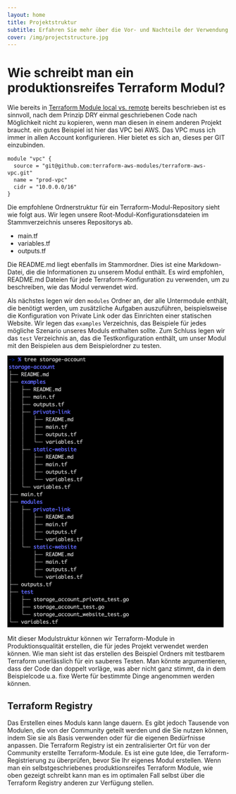 ```yaml
---
layout: home
title: Projektstruktur
subtitle: Erfahren Sie mehr über die Vor- und Nachteile der Verwendung von Mono-Repositories und Multi-Repositories sowie den jeweils logischsten Anwendungsfall.
cover: /img/projectstructure.jpg
---
```


# Wie schreibt man ein produktionsreifes Terraform Modul?

Wie bereits in [Terraform Module local vs. remote](projektstruktur/module-local-remote.md "Terraform Module local vs. remote") bereits beschrieben ist es sinnvoll, nach dem Prinzip DRY einmal geschriebenen Code nach Möglichkeit nicht zu kopieren, wenn man diesen in einem anderen Projekt braucht. ein gutes Beispiel ist hier das VPC bei AWS. Das VPC muss ich immer in allen Account konfigurieren. Hier bietet es sich an, dieses per GIT einzubinden.

```text
module "vpc" {
  source = "git@github.com:terraform-aws-modules/terraform-aws-vpc.git"
  name = "prod-vpc"
  cidr = "10.0.0.0/16"
}

```

Die empfohlene Ordnerstruktur für ein Terraform-Modul-Repository sieht wie folgt aus. Wir legen unsere Root-Modul-Konfigurationsdateien im Stammverzeichnis unseres Repositorys ab.

* main.tf
* variables.tf
* outputs.tf

Die README.md liegt ebenfalls im Stammordner. Dies ist eine Markdown-Datei, die die Informationen zu unserem Modul enthält. Es wird empfohlen, README.md Dateien für jede Terraform-Konfiguration zu verwenden, um zu beschreiben, wie das Modul verwendet wird.

Als nächstes legen wir den `modules` Ordner an, der alle Untermodule enthält, die benötigt werden, um zusätzliche Aufgaben auszuführen, beispielsweise die Konfiguration von Private Link oder das Einrichten einer statischen Website. Wir legen das `examples` Verzeichnis, das Beispiele für jedes mögliche Szenario unseres Moduls enthalten sollte. Zum Schluss legen wir das `test` Verzeichnis an, das die Testkonfiguration enthält, um unser Modul mit den Beispielen aus dem Beispielordner zu testen.

![produktionsreifes Terraform Modul](/img/production_ready_module_1.png "produktionsreifes Terraform Modul")

Mit dieser Modulstruktur können wir Terraform-Module in Produktionsqualität erstellen, die für jedes Projekt verwendet werden können. Wie man sieht ist das erstellen des Beispiel Ordners mit testbarem Terraform unerlässlich für ein sauberes Testen. Man könnte argumentieren, dass der Code dan doppelt vorläge, was aber nicht ganz stimmt, da in dem Beispielcode u.a. fixe Werte für bestimmte Dinge angenommen werden können.

## Terraform Registry
Das Erstellen eines Moduls kann lange dauern. Es gibt jedoch Tausende von Modulen, die von der Community geteilt werden und die Sie nutzen können, indem Sie sie als Basis verwenden oder für die eigenen Bedürfnisse anpassen. Die Terraform Registry ist ein zentralisierter Ort für von der Community erstellte Terraform-Module. Es ist eine gute Idee, die Terraform-Registrierung zu überprüfen, bevor Sie Ihr eigenes Modul erstellen. Wenn man ein selbstgeschriebenes produktionsreifes Terraform Module, wie oben gezeigt schreibt kann man es im optimalen Fall selbst über die Terraform Registry anderen zur Verfügung stellen.
